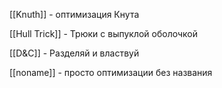 [[Knuth]] - оптимизация Кнута

[[Hull Trick]] - Трюки с выпуклой оболочкой

[[D&C]] - Разделяй и властвуй

[[noname]] - просто оптимизации без названия
